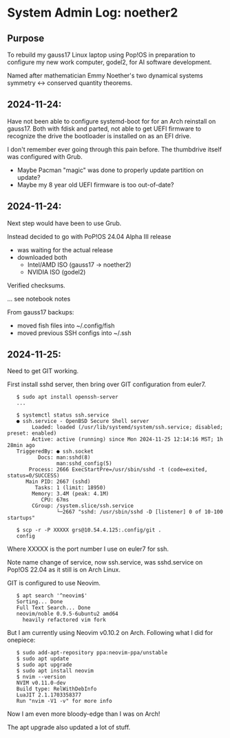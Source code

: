 # System Admin Log: noether2

## Purpose

To rebuild my gauss17 Linux laptop using Pop!OS in preparation to
configure my new work computer, godel2, for AI software development.

Named after mathematician Emmy Noether's two dynamical systems
symmetry <-> conserved quantity theorems.

## 2024-11-24:

Have not been able to configure systemd-boot for for an Arch reinstall
on gauss17. Both with fdisk and parted, not able to get UEFI firmware to
recognize the drive the bootloader is installed on as an EFI drive.

I don't remember ever going through this pain before. The thumbdrive
itself was configured with Grub.

* Maybe Pacman "magic" was done to properly update partition on update?
* Maybe my 8 year old UEFI firmware is too out-of-date?

## 2024-11-24:

Next step would have been to use Grub.

Instead decided to go with PoP!OS 24.04 Alpha III release

* was waiting for the actual release
* downloaded both
  * Intel/AMD ISO (gauss17 -> noether2)
  * NVIDIA ISO (godel2)

Verified checksums.

... see notebook notes

From gauss17 backups:

* moved fish files into ~/.config/fish
* moved previous SSH configs into ~/.ssh

## 2024-11-25:

Need to get GIT working.

First install sshd server, then bring over GIT configuration from
euler7.

```
   $ sudo apt install openssh-server
   ...

   $ systemctl status ssh.service
   ● ssh.service - OpenBSD Secure Shell server
        Loaded: loaded (/usr/lib/systemd/system/ssh.service; disabled; preset: enabled)
        Active: active (running) since Mon 2024-11-25 12:14:16 MST; 1h 28min ago
   TriggeredBy: ● ssh.socket
          Docs: man:sshd(8)
                man:sshd_config(5)
       Process: 2666 ExecStartPre=/usr/sbin/sshd -t (code=exited, status=0/SUCCESS)
      Main PID: 2667 (sshd)
         Tasks: 1 (limit: 18950)
        Memory: 3.4M (peak: 4.1M)
           CPU: 67ms
        CGroup: /system.slice/ssh.service
                └─2667 "sshd: /usr/sbin/sshd -D [listener] 0 of 10-100 startups"

   $ scp -r -P XXXXX grs@10.54.4.125:.config/git .
   config
```
Where XXXXX is the port number I use on euler7 for ssh.

Note name change of service, now ssh.service, was sshd.service on Pop!OS
22.04 as it still is on Arch Linux.

GIT is configured to use Neovim.

```
   $ apt search '^neovim$'
   Sorting... Done
   Full Text Search... Done
   neovim/noble 0.9.5-6ubuntu2 amd64
     heavily refactored vim fork
```
But I am currently using Neovim v0.10.2 on Arch. Following what I did
for onepiece:

```
   $ sudo add-apt-repository ppa:neovim-ppa/unstable
   $ sudo apt update
   $ sudo apt upgrade
   $ sudo apt install neovim
   $ nvim --version
   NVIM v0.11.0-dev
   Build type: RelWithDebInfo
   LuaJIT 2.1.1703358377
   Run "nvim -V1 -v" for more info
```
Now I am even more bloody-edge than I was on Arch!

The apt upgrade also updated a lot of stuff.
